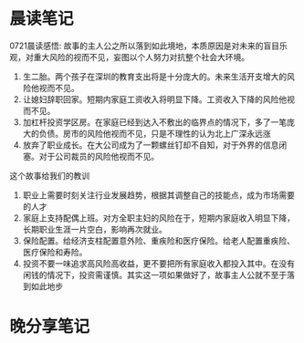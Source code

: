 # 晨读笔记
0721晨读感悟:
故事的主人公之所以落到如此境地，本质原因是对未来的盲目乐观，对重大风险的视而不见，妄图以个人努力对抗整个社会大环境。
1. 生二胎。两个孩子在深圳的教育支出将是十分庞大的。未来生活开支增大的风险他视而不见。
2. 让媳妇辞职回家。短期内家庭工资收入将明显下降。工资收入下降的风险他视而不见。
3. 加杠杆投资学区房。在家庭已经到达入不敷出的临界点的情况下，多了一笔庞大的负债。房市的风险他视而不见，只是不理性的认为北上广深永远涨
4. 放弃了职业成长。在大公司成为了一颗螺丝钉却不自知，对于外界的信息闭塞。对于公司裁员的风险他视而不见。

这个故事给我们的教训
1. 职业上需要时刻关注行业发展趋势，根据其调整自己的技能点，成为市场需要的人才 
2. 家庭上支持配偶上班。对方全职主妇的风险在于，短期内家庭收入明显下降，长期职业生涯一片空白，影响再次就业。
3. 保险配置。给经济支柱配置意外险、重疾险和医疗保险。给老人配置重疾险、医疗保险和寿险。
4. 投资不要一味追求高风险高收益，更不要把所有家庭收入都投入其中。在没有闲钱的情况下，投资需谨慎。其实这一项如果做好了，故事主人公就不至于落到如此地步


# 晚分享笔记
